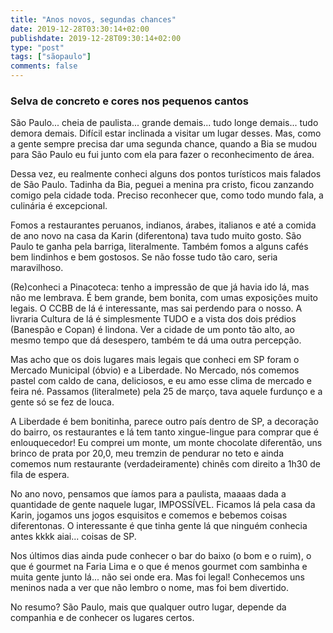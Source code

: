 ```yaml
---
title: "Anos novos, segundas chances"
date: 2019-12-28T03:30:14+02:00
publishdate: 2019-12-28T09:30:14+02:00
type: "post"
tags: ["sãopaulo"]
comments: false
---
```

### Selva de concreto e cores nos pequenos cantos

São Paulo... cheia de paulista... grande demais... tudo longe demais... tudo demora demais. Difícil estar inclinada a visitar um lugar desses. Mas, como a gente sempre precisa dar uma segunda chance, quando a Bia se mudou para São Paulo eu fui junto com ela para fazer o reconhecimento de área. 

Dessa vez, eu realmente conheci alguns dos pontos turísticos mais falados de São Paulo. Tadinha da Bia, peguei a menina pra cristo, ficou zanzando comigo pela cidade toda. Preciso reconhecer que, como todo mundo fala, a culinária é excepcional. 

Fomos a restaurantes peruanos, indianos, árabes, italianos e até a comida de ano novo na casa da Karin (diferentona) tava tudo muito gosto. São Paulo te ganha pela barriga, literalmente. Também fomos a alguns cafés bem lindinhos e bem gostosos. Se não fosse tudo tão caro, seria maravilhoso.

(Re)conheci a Pinacoteca: tenho a impressão de que já havia ido lá, mas não me lembrava. É bem grande, bem bonita, com umas exposições muito legais. O CCBB de lá é interessante, mas sai perdendo para o nosso. A livraria Cultura de lá é simplesmente TUDO e a vista dos dois prédios (Banespão e Copan) é lindona. Ver a cidade de um ponto tão alto, ao mesmo tempo que dá desespero, também te dá uma outra percepção. 

Mas acho que os dois lugares mais legais que conheci em SP foram o Mercado Municipal (óbvio) e a Liberdade. No Mercado, nós comemos pastel com caldo de cana, deliciosos, e eu amo esse clima de mercado e feira né. Passamos (literalmete) pela 25 de março, tava aquele furdunço e a gente só se fez de louca. 

A Liberdade é bem bonitinha, parece outro país dentro de SP, a decoração do bairro, os restaurantes e lá tem tanto xingue-lingue para comprar que é enlouquecedor! Eu comprei um monte, um monte chocolate diferentão, uns brinco de prata por 20,0, meu tremzin de pendurar no teto e ainda comemos num restaurante (verdadeiramente) chinês com direito a 1h30 de fila de espera.

No ano novo, pensamos que íamos para a paulista, maaaas dada a quantidade de gente naquele lugar, IMPOSSÍVEL. Ficamos lá pela casa da Karin, jogamos uns jogos esquisitos e comemos e bebemos coisas diferentonas. O interessante é que tinha gente lá que ninguém conhecia antes kkkk aiai... coisas de SP. 

Nos últimos dias ainda pude conhecer o bar do baixo (o bom e o ruim), o que é gourmet na Faria Lima e o que é menos gourmet com sambinha e muita gente junto lá... não sei onde era. Mas foi legal! Conhecemos uns meninos nada a ver que não lembro o nome, mas foi bem divertido. 

No resumo? São Paulo, mais que qualquer outro lugar, depende da companhia e de conhecer os lugares certos. 